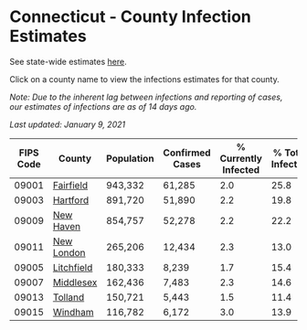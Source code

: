 # Connecticut - County Infection Estimates

See state-wide estimates [here](/infections/us-ct).

Click on a county name to view the infections estimates for that county.

*Note: Due to the inherent lag between infections and reporting of cases, our estimates of infections are as of 14 days ago.*

*Last updated: January 9, 2021*

|   FIPS Code |                   County |   Population |   Confirmed Cases |   % Currently Infected |   % Total Infected |
|-------------|--------------------------|--------------|-------------------|------------------------|--------------------|
|       09001 |   [Fairfield](fairfield) |      943,332 |            61,285 |                    2.0 |               25.8 |
|       09003 |     [Hartford](hartford) |      891,720 |            51,890 |                    2.2 |               19.8 |
|       09009 |   [New Haven](new-haven) |      854,757 |            52,278 |                    2.2 |               22.2 |
|       09011 | [New London](new-london) |      265,206 |            12,434 |                    2.3 |               13.0 |
|       09005 | [Litchfield](litchfield) |      180,333 |             8,239 |                    1.7 |               15.4 |
|       09007 |   [Middlesex](middlesex) |      162,436 |             7,483 |                    2.3 |               14.6 |
|       09013 |       [Tolland](tolland) |      150,721 |             5,443 |                    1.5 |               11.4 |
|       09015 |       [Windham](windham) |      116,782 |             6,172 |                    3.0 |               13.9 |